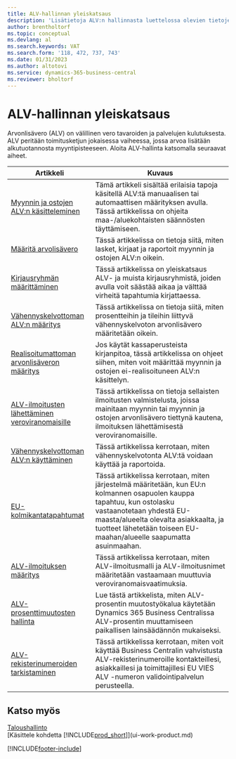 ```yaml
---
title: ALV-hallinnan yleiskatsaus
description: 'Lisätietoja ALV:n hallinnasta luettelossa olevien tietojen ja resurssien avulla.'
author: brentholtorf
ms.topic: conceptual
ms.devlang: al
ms.search.keywords: VAT
ms.search.form: '118, 472, 737, 743'
ms.date: 01/31/2023
ms.author: altotovi
ms.service: dynamics-365-business-central
ms.reviewer: bholtorf
---
```

# ALV-hallinnan yleiskatsaus
Arvonlisävero (ALV) on välillinen vero tavaroiden ja palvelujen kulutuksesta. ALV peritään toimitusketjun jokaisessa vaiheessa, jossa arvoa lisätään alkutuotannosta myyntipisteeseen. Aloita ALV-hallinta katsomalla seuraavat aiheet.  

|  Artikkeli  |  Kuvaus  |  
|--------|--------------|  
| [Myynnin ja ostojen ALV:n käsitteleminen](finance-work-with-vat.md) | Tämä artikkeli sisältää erilaisia tapoja käsitellä ALV:tä manuaalisen tai automaattisen määrityksen avulla. Tässä artikkelissa on ohjeita maa-/aluekohtaisten säännösten täyttämiseen.|
| [Määritä arvolisävero](finance-setup-vat.md) | Tässä artikkelissa on tietoja siitä, miten lasket, kirjaat ja raportoit myynnin ja ostojen ALV:n oikein.|
| [Kirjausryhmän määrittäminen](finance-posting-groups.md#tax-posting-groups) | Tässä artikkelissa on yleiskatsaus ALV- ja muista kirjausryhmistä, joiden avulla voit säästää aikaa ja välttää virheitä tapahtumia kirjattaessa.|
| [Vähennyskelvottoman ALV:n määritys](finance-setup-nondeductible-vat.md) | Tässä artikkelissa on tietoja siitä, miten prosentteihin ja tileihin liittyvä vähennyskelvoton arvonlisävero määritetään oikein.|
| [Realisoitumattoman arvonlisäveron määritys](finance-setup-unrealized-vat.md) | Jos käytät kassaperusteista kirjanpitoa, tässä artikkelissa on ohjeet siihen, miten voit määrittää myynnin ja ostojen ei-realisoituneen ALV:n käsittelyn.|
| [ALV-ilmoitusten lähettäminen veroviranomaisille](finance-how-report-vat.md) | Tässä artikkelissa on tietoja sellaisten ilmoitusten valmistelusta, joissa mainitaan myynnin tai myynnin ja ostojen arvonlisävero tiettynä kautena, ilmoituksen lähettämisestä veroviranomaisille.|
| [Vähennyskelvottoman ALV:n käyttäminen](finance-how-use-non-deductible-vat.md) | Tässä artikkelissa kerrotaan, miten vähennyskelvotonta ALV:tä voidaan käyttää ja raportoida.| 
| [EU-kolmikantatapahtumat](finance-how-to-eu3party-trade-purchase.md) | Tässä artikkelissa kerrotaan, miten järjestelmä määritetään, kun EU:n kolmannen osapuolen kauppa tapahtuu, kun ostolasku vastaanotetaan yhdestä EU-maasta/alueelta olevalta asiakkaalta, ja tuotteet lähetetään toiseen EU-maahan/alueelle saapumatta asuinmaahan.|  
| [ALV-ilmoituksen määritys](finance-how-setup-vat-statement.md) | Tässä artikkelissa kerrotaan, miten ALV-ilmoitusmalli ja ALV-ilmoitusnimet määritetään vastaamaan muuttuvia veroviranomaisvaatimuksia.|
| [ALV-prosenttimuutosten hallinta](finance-how-use-vat-rate-change-tool.md) | Lue tästä artikkelista, miten ALV-prosentin muutostyökalua käytetään Dynamics 365 Business Centralissa ALV-prosentin muuttamiseen paikallisen lainsäädännön mukaiseksi.|
| [ALV-rekisterinumeroiden tarkistaminen](finance-how-validate-vat-registration-number.md) | Tässä artikkelissa kerrotaan, miten voit käyttää Business Centralin vahvistusta ALV-rekisterinumeroille kontakteillesi, asiakkaillesi ja toimittajillesi EU VIES ALV -numeron validointipalvelun perusteella.|


## Katso myös  
[Taloushallinto](finance.md)  
[Käsittele kohdetta [!INCLUDE[prod_short](includes/prod_short.md)]](ui-work-product.md)


[!INCLUDE[footer-include](includes/footer-banner.md)]

